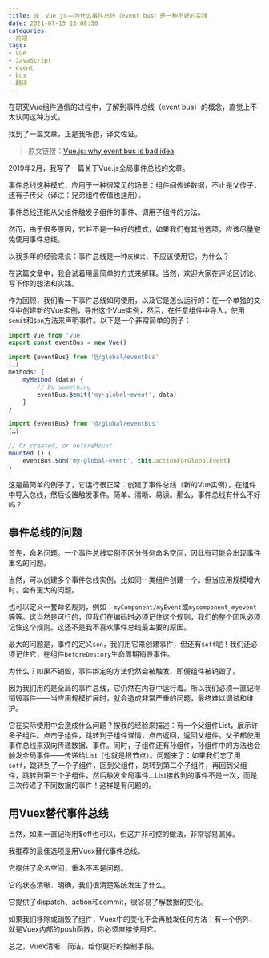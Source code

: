 ```yaml
---
title: 译：Vue.js——为什么事件总线（event bus）是一种不好的实践
date: 2021-07-15 13:08:36
categories:
- 前端
tags:
- Vue
- JavaScript
- event
- bus
- 翻译
---
```


在研究Vue组件通信的过程中，了解到事件总线（event bus）的概念，直觉上不太认同这种方式。

找到了一篇文章，正是我所想，译文佐证。

<!-- more -->

> 原文链接：[Vue.js: why event bus is bad idea](https://tkacz.pro/vue-js-why-event-bus-is-bad-idea/)

2019年2月，我写了一篇关于Vue.js全局事件总线的文章。

事件总线这种模式，应用于一种很常见的场景：组件间传递数据，不止是父传子，还有子传父（译注：兄弟组件传值也适用）。

事件总线还能从父组件触发子组件的事件、调用子组件的方法。

然而，由于很多原因，它并不是一种好的模式，如果我们有其他选项，应该尽量避免使用事件总线。

以我多年的经验来说：事件总线是一种`反模式`，不应该使用它。为什么？

在这篇文章中，我会试着用最简单的方式来解释。当然，欢迎大家在评论区讨论、写下你的想法和实践。

作为回顾，我们看一下事件总线如何使用，以及它是怎么运行的：在一个单独的文件中创建新的Vue实例，导出这个Vue实例，然后，在任意组件中导入，使用`$emit`和`$on`方法来声明事件。以下是一个非常简单的例子：

``` js eventBus.js
import Vue from 'vue'
export const eventBus = new Vue()
```

``` js 组件A
import {eventBus} from '@/global/eventBus'
(…)
methods: {
    myMethod (data) {
        // Do something
        eventBus.$emit('my-global-event', data)
    }
}
```

``` js 组件B
import {eventBus} from '@/global/eventBus'
(…)

// Or created, or beforeMount
mounted () {
    eventBus.$on('my-global-event', this.actionForGlobalEvent)
}
```

这是最简单的例子了，它运行很正常：创建了事件总线（新的Vue实例），在组件中导入总线，然后设置触发事件。简单、清晰、易读。那么，事件总线有什么不好吗？

## 事件总线的问题

首先，命名问题。一个事件总线实例不区分任何命名空间，因此有可能会出现事件重名的问题。

当然，可以创建多个事件总线实例，比如同一类组件创建一个。但当应用规模增大时，会有更大的问题。

也可以定义一套命名规则，例如：`myComponent/myEvent`或`mycomponent_myevent`等等。这当然是可行的，但我们在编码时必须记住这个规则，我们的整个团队必须记住这个规则。这还不是我不喜欢事件总线最主要的原因。

最大的问题是，事件的定义`$on`，我们用它来创建事件，但还有`$off`呢！我们还必须记住它，在组件`beforeDestory`生命周期销毁事件。

为什么？如果不销毁，事件绑定的方法仍然会被触发，即便组件被销毁了。

因为我们用的是全局的事件总线，它仍然在内存中运行着。所以我们必须一直记得销毁事件——当应用规模扩展时，就会造成非常严重的问题，最终难以调试和维护。

它在实际使用中会造成什么问题？按我的经验来描述：有一个父组件List，展示许多子组件。点击子组件，跳转到子组件详情，点击返回，返回父组件。父子都使用事件总线来双向传递数据、事件。同时，子组件还有孙组件，孙组件中的方法也会触发全局事件——传递给List（也就是根节点）。问题来了：如果我们忘了用`$off`，跳转到了一个子组件，回到父组件，跳转到第二个子组件，再回到父组件，跳转到第三个子组件，然后触发全局事件...List接收到的事件不是一次，而是三次传递了不同数据的事件！这样是有问题的。

## 用Vuex替代事件总线

当然，如果一直记得用$off也可以，但这并非可控的做法，非常容易漏掉。

我推荐的最佳选项是用Vuex替代事件总线。

它提供了命名空间，重名不再是问题。

它的状态清晰、明确，我们很清楚系统发生了什么。

它提供了dispatch、action和commit，很容易了解数据的变化。

如果我们移除或销毁了组件，Vuex中的变化不会再触发任何方法：有一个例外，就是Vuex内部的push函数，你必须直接使用它。

总之，Vuex清晰、简洁，给你更好的控制手段。
